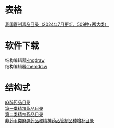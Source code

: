 # 表格
[我国管制毒品目录（2024年7月更新，509种+两大类）](https://github.com/Benzyl-titanium/Structural-formula/raw/refs/heads/main/%E6%88%91%E5%9B%BD%E7%AE%A1%E5%88%B6%E6%AF%92%E5%93%81%E7%9B%AE%E5%BD%95%EF%BC%882024%E5%B9%B47%E6%9C%88%E6%9B%B4%E6%96%B0%EF%BC%8C509%E7%A7%8D+%E4%B8%A4%E5%A4%A7%E7%B1%BB%EF%BC%89.xlsx)
# 软件下载
结构编辑器[kingdraw](http://www.kingdraw.cn/index?name=download)  
结构编辑器[chemdraw](https://revvitysignals.com/products/research/chemdraw)
# 结构式
[麻醉药品目录](https://github.com/Benzyl-titanium/Structural-formula/tree/main/%E9%BA%BB%E9%86%89%E8%8D%AF%E5%93%81%E7%9B%AE%E5%BD%95)  
[第一类精神药品目录](https://github.com/Benzyl-titanium/Structural-formula/tree/main/%E7%AC%AC%E4%B8%80%E7%B1%BB%E7%B2%BE%E7%A5%9E%E8%8D%AF%E5%93%81%E7%9B%AE%E5%BD%95)  
[第二类精神药品目录](https://github.com/Benzyl-titanium/Structural-formula/tree/main/%E7%AC%AC%E4%BA%8C%E7%B1%BB%E7%B2%BE%E7%A5%9E%E8%8D%AF%E5%93%81%E7%9B%AE%E5%BD%95)  
[非药用类麻醉药品和精神药品管制品种增补目录](https://github.com/Benzyl-titanium/Structural-formula/tree/main/%E9%9D%9E%E8%8D%AF%E7%94%A8%E7%B1%BB%E9%BA%BB%E9%86%89%E8%8D%AF%E5%93%81%E5%92%8C%E7%B2%BE%E7%A5%9E%E8%8D%AF%E5%93%81%E7%AE%A1%E5%88%B6%E5%93%81%E7%A7%8D%E5%A2%9E%E8%A1%A5%E7%9B%AE%E5%BD%95)  
